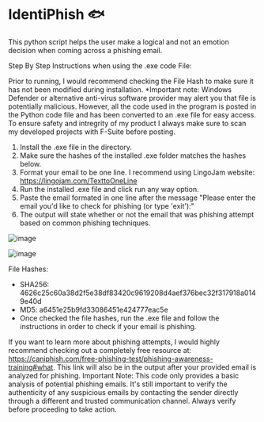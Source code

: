 # IdentiPhish 🐟
This python script helps the user make a logical and not an emotion decision when coming across a phishing email.

Step By Step Instructions when using the .exe code File:
  
  Prior to running, I would recommend checking the File Hash to make sure it has not been modified during installation. 
  *Important note: Windows Defender or alternative anti-virus software provider may alert you that file is potentially malicious. However, all the code used in the program is posted in the Python code file and has been converted to an .exe file for easy access. To ensure safety and intregrity of my product I always make sure to scan my developed projects with F-Suite   before posting.

  1. Install the .exe file in the directory.
  2. Make sure the hashes of the installed .exe folder matches the hashes below.
  3. Format your email to be one line. I recommend using LingoJam website: https://lingojam.com/TexttoOneLine
  4. Run the installed .exe file and click run any way option.
  5. Paste the email formated in one line after the message "Please enter the email you'd like to check for phishing (or type 'exit'):"
  6. The output will state whether or not the email that was phishing attempt based on common phishing techniques.






![image](https://github.com/user-attachments/assets/446293e5-a4fe-4cf9-b9aa-a7a63601d837)

![image](https://github.com/user-attachments/assets/a47b8853-c78f-4a46-9069-6fae29dea98b)

File Hashes:
- SHA256: 4626c25c60a38d2f5e38df83420c9619208d4aef376bec32f317918a0149e40d
- MD5: a6451e25b9fd33086451e424777eac5e
- Once checked the file hashes, run the .exe file and follow the instructions in order to check if your email is phishing.

If you want to learn more about phishing attempts, I would highly recommend checking out a completely free resource at: https://caniphish.com/free-phishing-test/phishing-awareness-training#what. This link will also be in the output after your provided email is analyzed for phishing.
Important Note: This code only provides a basic analysis of potential phishing emails. It's still important to verify the authenticity of any suspicious emails by contacting the sender directly through a different and trusted communication channel. Always verify before proceeding to take action.
